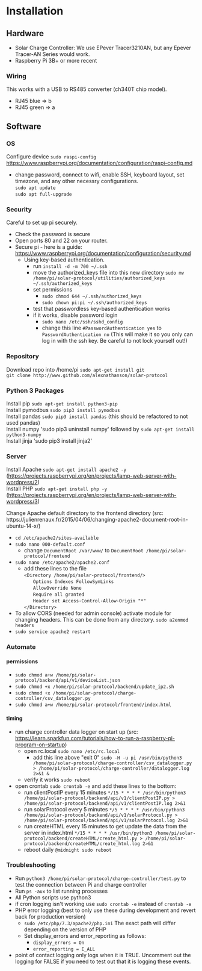 

# Installation

## Hardware

* Solar Charge Controller: We use EPever Tracer3210AN, but any Epever Tracer-AN Series would work.
* Raspberry Pi 3B+ or more recent

### Wiring
This works with a USB to RS485 converter (ch340T chip model).
* RJ45 blue => b
* RJ45 green => a

## Software

### OS
Configure device `sudo raspi-config` https://www.raspberrypi.org/documentation/configuration/raspi-config.md <br>
* change password, connect to wifi, enable SSH, keyboard layout, set timezone, and any other necessry configurations.<br>
`sudo apt update`<br>
`sudo apt full-upgrade`

### Security
Careful to set up pi securely.
* Check the password is secure
* Open ports 80 and 22 on your router. 
* Secure pi - here is a guide: https://www.raspberrypi.org/documentation/configuration/security.md
    * Using key-based authentication.
    	* run `install -d -m 700 ~/.ssh`
    	* move the authorized_keys file into this new directory `sudo mv /home/pi/solar-protocol/utilities/authorized_keys ~/.ssh/authorized_keys`
    	* set permissions
    		* `sudo chmod 644 ~/.ssh/authorized_keys`
			* `sudo chown pi:pi ~/.ssh/authorized_keys`
		* test that passwordless key-based authentication works
		* if it works, disable password login
			* `sudo nano /etc/ssh/sshd_config`
			* change this line `#PasswordAuthentication yes` to `PasswordAuthentication no` (This will make it so you only can log in with the ssh key. Be careful to not lock yourself out!)

### Repository
Download repo into /home/pi
`sudo apt-get install git`<br>
`git clone http://www.github.com/alexnathanson/solar-protocol`

### Python 3 Packages
Install pip `sudo apt-get install python3-pip`<br>
Install pymodbus `sudo pip3 install pymodbus`<br>
Install pandas `sudo pip3 install pandas` (this should be refactored to not used pandas)<br>
Install numpy 'sudo pip3 uninstall numpy' followed by `sudo apt-get install python3-numpy`<br>
Install jinja 'sudo pip3 install jinja2' <br>

### Server
Install Apache `sudo apt-get install apache2 -y` (https://projects.raspberrypi.org/en/projects/lamp-web-server-with-wordpress/2)<br>
Install PHP `sudo apt-get install php -y` (https://projects.raspberrypi.org/en/projects/lamp-web-server-with-wordpress/3)<br>

<p>
Change Apache default directory to the frontend directory (src: https://julienrenaux.fr/2015/04/06/changing-apache2-document-root-in-ubuntu-14-x/)

* `cd /etc/apache2/sites-available`
* `sudo nano 000-default.conf`
	* change `DocumentRoot /var/www/` to `DocumentRoot /home/pi/solar-protocol/frontend`
* `sudo nano /etc/apache2/apache2.conf`
	* add these lines to the file<br>
	`<Directory /home/pi/solar-protocol/frontend/>`<br>
	&nbsp;&nbsp;&nbsp;&nbsp;&nbsp;&nbsp;`Options Indexes FollowSymLinks`<br>
	&nbsp;&nbsp;&nbsp;&nbsp;&nbsp;&nbsp;`AllowOverride None`<br>
	&nbsp;&nbsp;&nbsp;&nbsp;&nbsp;&nbsp;`Require all granted`<br>
	&nbsp;&nbsp;&nbsp;&nbsp;&nbsp;&nbsp;`Header set Access-Control-Allow-Origin "*"`<br>
	`</Directory>`
* To allow CORS (needed for admin console) activate module for changing headers. This can be done from any directory. `sudo a2enmod headers`
* `sudo service apache2 restart`
</p>

### Automate

#### permissions
* `sudo chmod a+w /home/pi/solar-protocol/backend/api/v1/deviceList.json`
* `sudo chmod +x /home/pi/solar-protocol/backend/update_ip2.sh`
* `sudo chmod +x /home/pi/solar-protocol/charge-controller/csv_datalogger.py`
* `sudo chmod a+w /home/pi/solar-protocol/frontend/index.html`

#### timing
* run charge controller data logger on start up (src: https://learn.sparkfun.com/tutorials/how-to-run-a-raspberry-pi-program-on-startup)
	* open rc.local `sudo nano /etc/rc.local`
		* add this line above "exit 0" `sudo -H -u pi /usr/bin/python3 /home/pi/solar-protocol/charge-controller/csv_datalogger.py > /home/pi/solar-protocol/charge-controller/datalogger.log 2>&1 &`
	* verify it works `sudo reboot`
* open crontab `sudo crontab -e` and add these lines to the bottom:
	* run clientPostIP every 15 minutes `*/15 * * * * /usr/bin/python3 /home/pi/solar-protocol/backend/api/v1/clientPostIP.py > /home/pi/solar-protocol/backend/api/v1/clientPostIP.log 2>&1`
	* run solarProtocol every 5 minutes `*/5 * * * * /usr/bin/python3 /home/pi/solar-protocol/backend/api/v1/solarProtocol.py > /home/pi/solar-protocol/backend/api/v1/solarProtocol.log 2>&1`
	* run createHTML every 15 minutes to get update the data from the server in index.html `*/15 * * * * /usr/bin/python3 /home/pi/solar-protocol/backend/createHTML/create_html.py > /home/pi/solar-protocol/backend/createHTML/create_html.log 2>&1`
	* reboot daily `@midnight sudo reboot`	

### Troubleshooting
* Run `python3 /home/pi/solar-protocol/charge-controller/test.py` to test the connection between Pi and charge controller
* Run `ps -aux` to list running processes
* All Python scripts use python3
* if cron logging isn't working use `sudo crontab -e` instead of `crontab -e`
* PHP error logging (best to only use these during development and revert back for production version)
	* `sudo /etc/php/7.3/apache2/php.ini` The exact path will differ depending on the version of PHP
	* Set display_errors and error_reporting as follows:
		* `display_errors = On`
		* `error_reporting = E_ALL`
* point of contact logging only logs when it is TRUE. Uncomment out the logging for FALSE if you need to test out that it is logging these events.